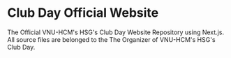 # Club Day Official Website

The Official VNU-HCM's HSG's Club Day Website Repository using Next.js. All source files are belonged to the The Organizer of VNU-HCM's HSG's Club Day.
